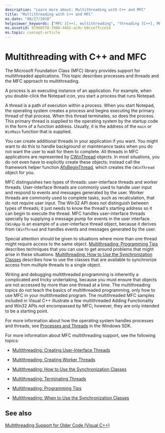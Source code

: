 ```yaml
---
description: "Learn more about: Multithreading with C++ and MFC"
title: "Multithreading with C++ and MFC"
ms.date: "08/27/2018"
helpviewer_keywords: ["MFC [C++], multithreading", "threading [C++], MFC", "worker threads [C++]", "synchronization classes [C++]", "synchronization [C++], multithreading", "threading [MFC], about threading", "CWinThread class, purpose of", "multithreading [C++], MFC", "threading [MFC]", "user interface threads [C++]"]
ms.assetid: 979605f8-3988-44b5-ac9c-b8cce7fcce14
ms.topic: concept-article
---
```

# Multithreading with C++ and MFC

The Microsoft Foundation Class (MFC) library provides support for multithreaded applications. This topic describes processes and threads and the MFC approach to multithreading.

A process is an executing instance of an application. For example, when you double-click the Notepad icon, you start a process that runs Notepad.

A thread is a path of execution within a process. When you start Notepad, the operating system creates a process and begins executing the primary thread of that process. When this thread terminates, so does the process. This primary thread is supplied to the operating system by the startup code in the form of a function address. Usually, it is the address of the `main` or `WinMain` function that is supplied.

You can create additional threads in your application if you want. You might want to do this to handle background or maintenance tasks when you do not want the user to wait for them to complete. All threads in MFC applications are represented by [CWinThread](../mfc/reference/cwinthread-class.md) objects. In most situations, you do not even have to explicitly create these objects; instead call the framework helper function [AfxBeginThread](../mfc/reference/application-information-and-management.md#afxbeginthread), which creates the `CWinThread` object for you.

MFC distinguishes two types of threads: user-interface threads and worker threads. User-interface threads are commonly used to handle user input and respond to events and messages generated by the user. Worker threads are commonly used to complete tasks, such as recalculation, that do not require user input. The Win32 API does not distinguish between types of threads; it just needs to know the thread's starting address so it can begin to execute the thread. MFC handles user-interface threads specially by supplying a message pump for events in the user interface. `CWinApp` is an example of a user-interface thread object, because it derives from `CWinThread` and handles events and messages generated by the user.

Special attention should be given to situations where more than one thread might require access to the same object. [Multithreading: Programming Tips](multithreading-programming-tips.md) describes techniques that you can use to get around problems that might arise in these situations. [Multithreading: How to Use the Synchronization Classes](multithreading-how-to-use-the-synchronization-classes.md) describes how to use the classes that are available to synchronize access from multiple threads to a single object.

Writing and debugging multithreaded programming is inherently a complicated and tricky undertaking, because you must ensure that objects are not accessed by more than one thread at a time. The multithreading topics do not teach the basics of multithreaded programming, only how to use MFC in your multithreaded program. The multithreaded MFC samples included in Visual C++ illustrate a few multithreaded Adding Functionality and Win32 APIs not encompassed by MFC; however, they are only intended to be a starting point.

For more information about how the operating system handles processes and threads, see [Processes and Threads](/windows/win32/ProcThread/processes-and-threads) in the Windows SDK.

For more information about MFC multithreading support, see the following topics:

- [Multithreading: Creating User-Interface Threads](multithreading-creating-user-interface-threads.md)

- [Multithreading: Creating Worker Threads](multithreading-creating-worker-threads.md)

- [Multithreading: How to Use the Synchronization Classes](multithreading-how-to-use-the-synchronization-classes.md)

- [Multithreading: Terminating Threads](multithreading-terminating-threads.md)

- [Multithreading: Programming Tips](multithreading-programming-tips.md)

- [Multithreading: When to Use the Synchronization Classes](multithreading-when-to-use-the-synchronization-classes.md)

## See also

[Multithreading Support for Older Code (Visual C++)](multithreading-support-for-older-code-visual-cpp.md)
